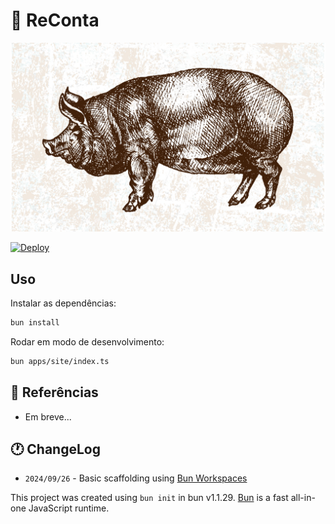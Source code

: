 # 🐷 ReConta

<p style="text-align: center;">
  <img src="./apps/site/public/images/porco.jpg" alt="ReConta" />
</p>

[![Deploy](https://github.com/sistematico/reconta/actions/workflows/deploy.yml/badge.svg)](https://github.com/sistematico/reconta/actions/workflows/deploy.yml)

## Uso

Instalar as dependências:

```bash
bun install
```

Rodar em modo de desenvolvimento:

```bash
bun apps/site/index.ts
```

## 📰 Referências

- Em breve...

## 🕐 ChangeLog

- `2024/09/26` - Basic scaffolding using [Bun Workspaces](https://github.com/sistematico/bun-workspaces-template)

This project was created using `bun init` in bun v1.1.29.
[Bun](https://bun.sh) is a fast all-in-one JavaScript runtime.
